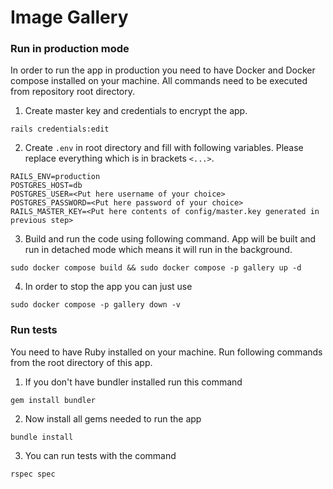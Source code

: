 # Image Gallery

### Run in production mode

In order to run the app in production you need to have Docker and Docker compose installed on your machine.
All commands need to be executed from repository root directory.

1. Create master key and credentials to encrypt the app.

```
rails credentials:edit
```

2. Create `.env` in root directory and fill with following variables.
Please replace everything which is in brackets `<...>`.

```
RAILS_ENV=production
POSTGRES_HOST=db
POSTGRES_USER=<Put here username of your choice>
POSTGRES_PASSWORD=<Put here password of your choice>
RAILS_MASTER_KEY=<Put here contents of config/master.key generated in previous step>
```

3. Build and run the code using following command. App will be built and run
 in detached mode which means it will run in the background.

```
sudo docker compose build && sudo docker compose -p gallery up -d
```

4. In order to stop the app you can just use

```
sudo docker compose -p gallery down -v
```

### Run tests

You need to have Ruby installed on your machine. Run following commands
from the root directory of this app.

1. If you don't have bundler installed run this command

```
gem install bundler
```

2. Now install all gems needed to run the app

```
bundle install
```

3. You can run tests with the command
```
rspec spec
```